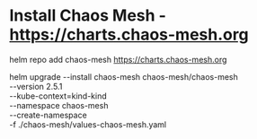 # Install Chaos Mesh - https://charts.chaos-mesh.org

helm repo add chaos-mesh https://charts.chaos-mesh.org

helm upgrade --install chaos-mesh chaos-mesh/chaos-mesh \
 --version 2.5.1 \
 --kube-context=kind-kind \
 --namespace chaos-mesh \
 --create-namespace \
 -f ./chaos-mesh/values-chaos-mesh.yaml

